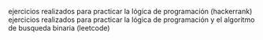 ejercicios realizados para practicar la lógica de programación (hackerrank)
ejercicios realizados para practicar la lógica de programación y el algoritmo de busqueda binaria (leetcode)
